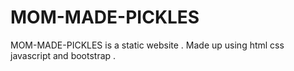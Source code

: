 # MOM-MADE-PICKLES
MOM-MADE-PICKLES is a static website . 
Made up using html css javascript and bootstrap .

